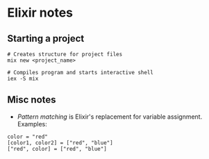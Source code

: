 # Elixir notes

## Starting a project

```
# Creates structure for project files
mix new <project_name>

# Compiles program and starts interactive shell
iex -S mix 

```

## Misc notes

- *Pattern matching* is Elixir's replacement for variable assignment.
Examples:
```
color = "red"
[color1, color2] = ["red", "blue"]
["red", color] = ["red", "blue"]
```